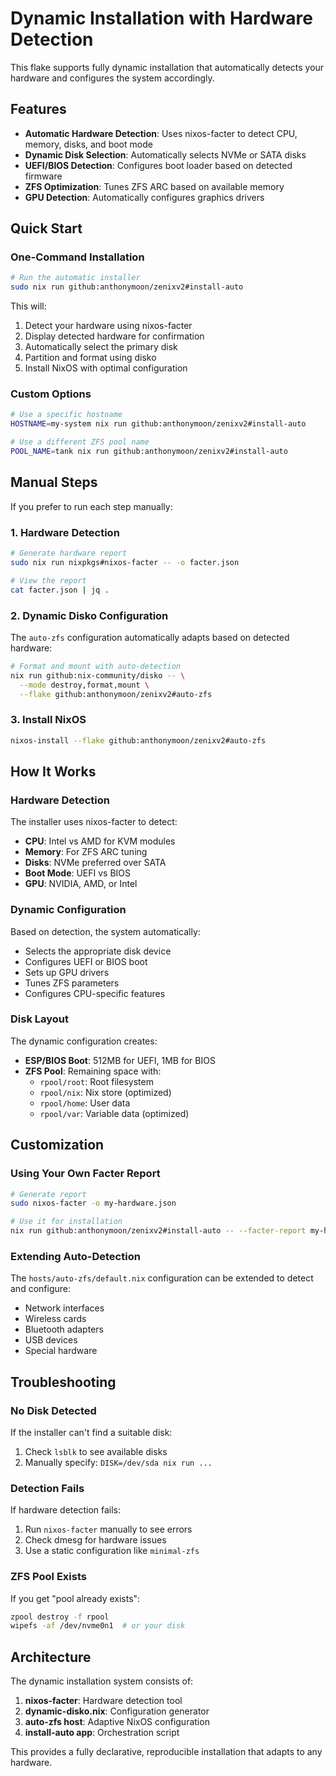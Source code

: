 # Dynamic Installation with Hardware Detection

This flake supports fully dynamic installation that automatically detects your hardware and configures the system accordingly.

## Features

- **Automatic Hardware Detection**: Uses nixos-facter to detect CPU, memory, disks, and boot mode
- **Dynamic Disk Selection**: Automatically selects NVMe or SATA disks
- **UEFI/BIOS Detection**: Configures boot loader based on detected firmware
- **ZFS Optimization**: Tunes ZFS ARC based on available memory
- **GPU Detection**: Automatically configures graphics drivers

## Quick Start

### One-Command Installation

```bash
# Run the automatic installer
sudo nix run github:anthonymoon/zenixv2#install-auto
```

This will:
1. Detect your hardware using nixos-facter
2. Display detected hardware for confirmation
3. Automatically select the primary disk
4. Partition and format using disko
5. Install NixOS with optimal configuration

### Custom Options

```bash
# Use a specific hostname
HOSTNAME=my-system nix run github:anthonymoon/zenixv2#install-auto

# Use a different ZFS pool name
POOL_NAME=tank nix run github:anthonymoon/zenixv2#install-auto
```

## Manual Steps

If you prefer to run each step manually:

### 1. Hardware Detection

```bash
# Generate hardware report
sudo nix run nixpkgs#nixos-facter -- -o facter.json

# View the report
cat facter.json | jq .
```

### 2. Dynamic Disko Configuration

The `auto-zfs` configuration automatically adapts based on detected hardware:

```bash
# Format and mount with auto-detection
nix run github:nix-community/disko -- \
  --mode destroy,format,mount \
  --flake github:anthonymoon/zenixv2#auto-zfs
```

### 3. Install NixOS

```bash
nixos-install --flake github:anthonymoon/zenixv2#auto-zfs
```

## How It Works

### Hardware Detection

The installer uses nixos-facter to detect:
- **CPU**: Intel vs AMD for KVM modules
- **Memory**: For ZFS ARC tuning
- **Disks**: NVMe preferred over SATA
- **Boot Mode**: UEFI vs BIOS
- **GPU**: NVIDIA, AMD, or Intel

### Dynamic Configuration

Based on detection, the system automatically:
- Selects the appropriate disk device
- Configures UEFI or BIOS boot
- Sets up GPU drivers
- Tunes ZFS parameters
- Configures CPU-specific features

### Disk Layout

The dynamic configuration creates:
- **ESP/BIOS Boot**: 512MB for UEFI, 1MB for BIOS
- **ZFS Pool**: Remaining space with:
  - `rpool/root`: Root filesystem
  - `rpool/nix`: Nix store (optimized)
  - `rpool/home`: User data
  - `rpool/var`: Variable data (optimized)

## Customization

### Using Your Own Facter Report

```bash
# Generate report
sudo nixos-facter -o my-hardware.json

# Use it for installation
nix run github:anthonymoon/zenixv2#install-auto -- --facter-report my-hardware.json
```

### Extending Auto-Detection

The `hosts/auto-zfs/default.nix` configuration can be extended to detect and configure:
- Network interfaces
- Wireless cards
- Bluetooth adapters
- USB devices
- Special hardware

## Troubleshooting

### No Disk Detected

If the installer can't find a suitable disk:
1. Check `lsblk` to see available disks
2. Manually specify: `DISK=/dev/sda nix run ...`

### Detection Fails

If hardware detection fails:
1. Run `nixos-facter` manually to see errors
2. Check dmesg for hardware issues
3. Use a static configuration like `minimal-zfs`

### ZFS Pool Exists

If you get "pool already exists":
```bash
zpool destroy -f rpool
wipefs -af /dev/nvme0n1  # or your disk
```

## Architecture

The dynamic installation system consists of:

1. **nixos-facter**: Hardware detection tool
2. **dynamic-disko.nix**: Configuration generator
3. **auto-zfs host**: Adaptive NixOS configuration
4. **install-auto app**: Orchestration script

This provides a fully declarative, reproducible installation that adapts to any hardware.